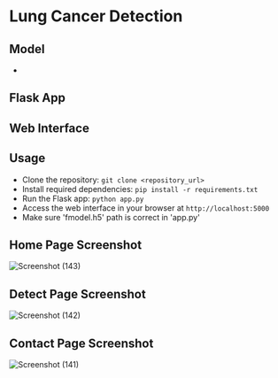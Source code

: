 
# Lung Cancer Detection


## Model
- 
## Flask App
## Web Interface

## Usage
- Clone the repository: `git clone <repository_url>`
- Install required dependencies: `pip install -r requirements.txt`
- Run the Flask app: `python app.py`
- Access the web interface in your browser at `http://localhost:5000`
- Make sure 'fmodel.h5' path is correct in 'app.py'



## Home Page Screenshot

![Screenshot (143)](https://github.com/user-attachments/assets/e6321cdb-5f96-4a0c-aaff-95fc8070bb2a)

## Detect Page Screenshot

![Screenshot (142)](https://github.com/user-attachments/assets/9d41df56-2c40-4ffc-9b98-c5a30ece1d36)

## Contact Page Screenshot

![Screenshot (141)](https://github.com/user-attachments/assets/d8eb5b75-9abb-4098-8bba-f6f01b3772af)

